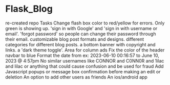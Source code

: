 # Flask_Blog
re-created repo
Tasks
  Change flash box color to red/yellow for errors. Only green is showing up.
  'sign in with Google' and 'sign in with username or email'.
  'forgot password' so people can change their password through their email.
  customizable blog post formats and designs.
  different categories for different blog posts.
  a bottom banner with copyright and links. 
  a 'dark theme toggle'.
  Area for column ads
  Fix the color of the header navbar to blue
  Format the date from ex: 2023-06-10 00:16:57 to June 10, 2023 @ 4:57pm
  No similar usernames like CONNOR and C0NN0R and 1ilac and lilac or anything that could cause confusion and be used for fraud
  Add Javascript popups or message box confirmation before making an edit or deletion
  An option to add other users as friends
  An ios/android app 
  
